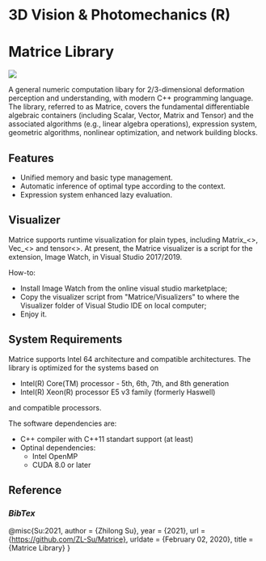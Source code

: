
# 3D Vision & Photomechanics (R) 
# Matrice Library 
<img src="https://img.shields.io/github/v/release/ZL-Su/Matrice?include_prereleases&label=version"/>

A general numeric computation libary for 2/3-dimensional deformation perception and understanding, with modern C++ programming language. The library, referred to as Matrice, covers the fundamental differentiable algebraic containers (including Scalar, Vector, Matrix and Tensor) and the associated algorithms (e.g., linear algebra operations), expression system, geometric algorithms, nonlinear optimization, and network building blocks.

## Features
* Unified memory and basic type management.
* Automatic inference of optimal type according to the context.
* Expression system enhanced lazy evaluation.

## Visualizer
Matrice supports runtime visualization for plain types, including Matrix_<>, Vec_<> and tensor<>. At present, the Matrice visualizer is a script for the extension, Image Watch, in Visual Studio 2017/2019.

How-to:
* Install Image Watch from the online visual studio marketplace;
* Copy the visualizer script from "Matrice/Visualizers" to where the Visualizer folder of Visual Studio IDE on local computer;
* Enjoy it.

## System Requirements
Matrice supports Intel 64 architecture and compatible architectures.
The library is optimized for the systems based on
* Intel(R) Core(TM) processor - 5th, 6th, 7th, and 8th generation
* Intel(R) Xeon(R) processor E5 v3 family (formerly Haswell)

and compatible processors.

The software dependencies are:
* C++ compiler with C++11 standart support (at least)
* Optinal dependencies:
  * Intel OpenMP
  * CUDA 8.0 or later
## Reference
### *BibTex*
@misc{Su:2021,
  author = {Zhilong Su},
  year = {2021},
  url = {https://github.com/ZL-Su/Matrice},
  urldate = {February 02, 2020},
  title = {Matrice Library}
}
